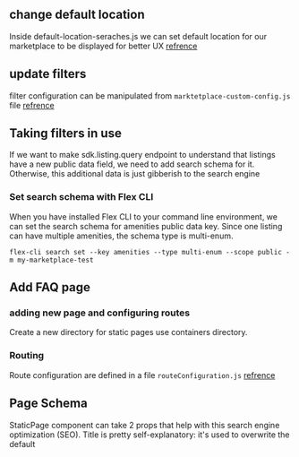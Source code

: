 ## change default location
Inside default-location-seraches.js we can set default location for our marketplace to be displayed for better UX
[refrence](https://www.sharetribe.com/docs/tutorial-branding/change-default-locations/)

## update filters
filter configuration can be manipulated from `marktetplace-custom-config.js` file
[refrence](https://www.sharetribe.com/docs/tutorial-branding/customize-amenities-filter/#update-amenities-filter)


## Taking filters in use
If we want to make sdk.listing.query endpoint to understand that listings have a new public data field, we need to add search schema for it. Otherwise, this additional data is just gibberish to the search engine

### Set search schema with Flex CLI
When you have installed Flex CLI to your command line environment, we can set the search schema for amenities public data key. Since one listing can have multiple amenities, the schema type is multi-enum.

    flex-cli search set --key amenities --type multi-enum --scope public -m my-marketplace-test
    

## Add FAQ page
### adding new page and configuring routes
Create a new directory for static pages use containers directory.

### Routing
Route configuration are defined in a file `routeConfiguration.js`
[refrence](https://www.sharetribe.com/docs/ftw-routing/how-routing-works-in-ftw/)


## Page Schema 
StaticPage component can take 2 props that help with this search engine optimization (SEO). Title is pretty self-explanatory: it's used to overwrite the default <title> tag in the <head> section of the generated HTML page.

The second property (schema) takes in JSON-LD type of content. Here, we state that this page is actually of type "FAQPage" in the context of schema.org vocabulary and we also add name and description for it.

In addition, we could actually describe all the questions and answers to search engines too. This can be done through mainEntity key.


## Add extended data to listing entity
### Learn how to add marketplace specific data to the listing entity by using extended data.

For adding new data first we have to configure editListingFeaturesPanel In that file, EditListingFeaturesForm gets its props and we can modify what gets saved to publicData attribute of the listing entity. We'll add "view" key there with an empty string. whatever fields we want to be added in Features tab will be first loaded here. from there we can set public data to newly populated fields.

We also need to get the saved value and pass it as the initial value for EditListingFeaturesForm, when it gets rendered.

Then add form inputs for relevant fields